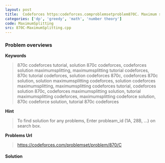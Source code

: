 ```yaml
---
layout: post
title:  Codeforces https:codeforces.comproblemsetproblem870C. Maximum splitting solution
categories: ['dp', 'greedy', 'math', 'number theory']
code: MaximumSplitting
src: 870C-MaximumSplitting.cpp
---
```

### **Problem overviews**

**Keywords**
> 870c codeforces tutorial, solution 870c codeforces, codeforces solution maximumsplitting, maximumsplitting tutorial codeforces, 870c tutorial codeforces, solution codeforces 870c, codeforces 870c solution, solution maximumsplitting codeforces, solution codeforces maximumsplitting, maximumsplitting codeforces tutorial, codeforces solution 870c, codeforces maximumsplitting solution, tutorial maximumsplitting codeforces, maximumsplitting codeforce solution, 870c codeforce solution, tutorial 870c codeforces

**Hint**
> To find solution for any problems, Enter probleam_id (1A, 28B, ...) on search box. 

**Problems Url**
> https://codeforces.com/problemset/problem/870/C

#### **Solution**



